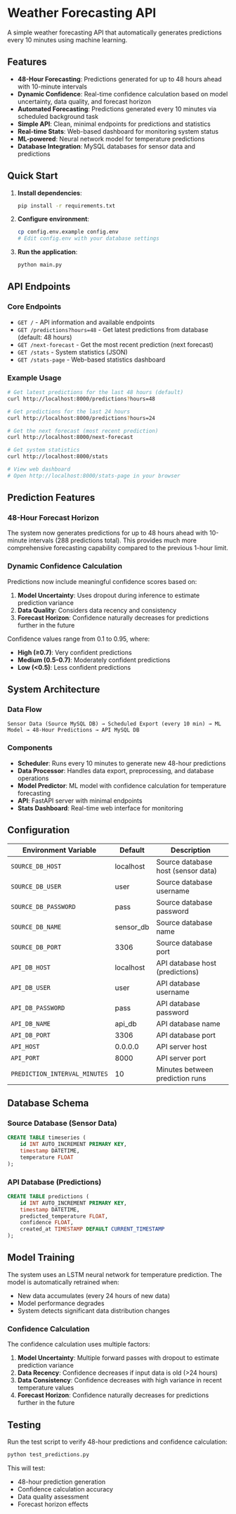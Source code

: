 # Weather Forecasting API

A simple weather forecasting API that automatically generates predictions every 10 minutes using machine learning.

## Features

- **48-Hour Forecasting**: Predictions generated for up to 48 hours ahead with 10-minute intervals
- **Dynamic Confidence**: Real-time confidence calculation based on model uncertainty, data quality, and forecast horizon
- **Automated Forecasting**: Predictions generated every 10 minutes via scheduled background task
- **Simple API**: Clean, minimal endpoints for predictions and statistics
- **Real-time Stats**: Web-based dashboard for monitoring system status
- **ML-powered**: Neural network model for temperature predictions
- **Database Integration**: MySQL databases for sensor data and predictions

## Quick Start

1. **Install dependencies**:
   ```bash
   pip install -r requirements.txt
   ```

2. **Configure environment**:
   ```bash
   cp config.env.example config.env
   # Edit config.env with your database settings
   ```

3. **Run the application**:
   ```bash
   python main.py
   ```

## API Endpoints

### Core Endpoints

- `GET /` - API information and available endpoints
- `GET /predictions?hours=48` - Get latest predictions from database (default: 48 hours)
- `GET /next-forecast` - Get the most recent prediction (next forecast)
- `GET /stats` - System statistics (JSON)
- `GET /stats-page` - Web-based statistics dashboard

### Example Usage

```bash
# Get latest predictions for the last 48 hours (default)
curl http://localhost:8000/predictions?hours=48

# Get predictions for the last 24 hours
curl http://localhost:8000/predictions?hours=24

# Get the next forecast (most recent prediction)
curl http://localhost:8000/next-forecast

# Get system statistics
curl http://localhost:8000/stats

# View web dashboard
# Open http://localhost:8000/stats-page in your browser
```

## Prediction Features

### 48-Hour Forecast Horizon
The system now generates predictions for up to 48 hours ahead with 10-minute intervals (288 predictions total). This provides much more comprehensive forecasting capability compared to the previous 1-hour limit.

### Dynamic Confidence Calculation
Predictions now include meaningful confidence scores based on:

1. **Model Uncertainty**: Uses dropout during inference to estimate prediction variance
2. **Data Quality**: Considers data recency and consistency
3. **Forecast Horizon**: Confidence naturally decreases for predictions further in the future

Confidence values range from 0.1 to 0.95, where:
- **High (≥0.7)**: Very confident predictions
- **Medium (0.5-0.7)**: Moderately confident predictions  
- **Low (<0.5)**: Less confident predictions

## System Architecture

### Data Flow

```
Sensor Data (Source MySQL DB) → Scheduled Export (every 10 min) → ML Model → 48-Hour Predictions → API MySQL DB
```

### Components

- **Scheduler**: Runs every 10 minutes to generate new 48-hour predictions
- **Data Processor**: Handles data export, preprocessing, and database operations
- **Model Predictor**: ML model with confidence calculation for temperature forecasting
- **API**: FastAPI server with minimal endpoints
- **Stats Dashboard**: Real-time web interface for monitoring

## Configuration

| Environment Variable      | Default    | Description                                      |
|--------------------------|------------|--------------------------------------------------|
| `SOURCE_DB_HOST`         | localhost  | Source database host (sensor data)               |
| `SOURCE_DB_USER`         | user       | Source database username                         |
| `SOURCE_DB_PASSWORD`     | pass       | Source database password                         |
| `SOURCE_DB_NAME`         | sensor_db  | Source database name                             |
| `SOURCE_DB_PORT`         | 3306       | Source database port                             |
| `API_DB_HOST`            | localhost  | API database host (predictions)                  |
| `API_DB_USER`            | user       | API database username                            |
| `API_DB_PASSWORD`        | pass       | API database password                            |
| `API_DB_NAME`            | api_db     | API database name                                |
| `API_DB_PORT`            | 3306       | API database port                                |
| `API_HOST`               | 0.0.0.0    | API server host                                  |
| `API_PORT`               | 8000       | API server port                                  |
| `PREDICTION_INTERVAL_MINUTES` | 10     | Minutes between prediction runs                  |

## Database Schema

### Source Database (Sensor Data)
```sql
CREATE TABLE timeseries (
    id INT AUTO_INCREMENT PRIMARY KEY,
    timestamp DATETIME,
    temperature FLOAT
);
```

### API Database (Predictions)
```sql
CREATE TABLE predictions (
    id INT AUTO_INCREMENT PRIMARY KEY,
    timestamp DATETIME,
    predicted_temperature FLOAT,
    confidence FLOAT,
    created_at TIMESTAMP DEFAULT CURRENT_TIMESTAMP
);
```

## Model Training

The system uses an LSTM neural network for temperature prediction. The model is automatically retrained when:

- New data accumulates (every 24 hours of new data)
- Model performance degrades
- System detects significant data distribution changes

### Confidence Calculation

The confidence calculation uses multiple factors:

1. **Model Uncertainty**: Multiple forward passes with dropout to estimate prediction variance
2. **Data Recency**: Confidence decreases if input data is old (>24 hours)
3. **Data Consistency**: Confidence decreases with high variance in recent temperature values
4. **Forecast Horizon**: Confidence naturally decreases for predictions further in the future

## Testing

Run the test script to verify 48-hour predictions and confidence calculation:

```bash
python test_predictions.py
```

This will test:
- 48-hour prediction generation
- Confidence calculation accuracy
- Data quality assessment
- Forecast horizon effects 